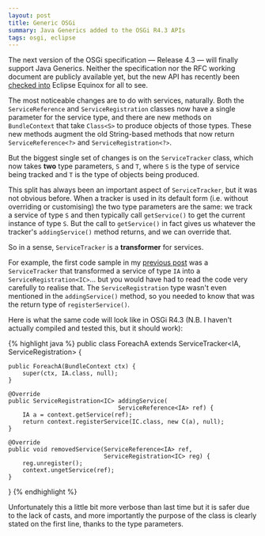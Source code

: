 ```yaml
---
layout: post
title: Generic OSGi
summary: Java Generics added to the OSGi R4.3 APIs
tags: osgi, eclipse
---
```


The next version of the OSGi specification — Release 4.3 — will finally support Java Generics. Neither the specification nor the RFC working document are publicly available yet, but the new API has recently been <a href="https://bugs.eclipse.org/bugs/show_bug.cgi?id=322007">checked into</a> Eclipse Equinox for all to see.

The most noticeable changes are to do with services, naturally. Both the `ServiceReference` and `ServiceRegistration` classes now have a single parameter for the service type, and there are new methods on `BundleContext` that take `Class<S>` to produce objects of those types. These new methods augment the old String-based methods that now return `ServiceReference<?>` and `ServiceRegistration<?>`.

But the biggest single set of changes is on the `ServiceTracker` class, which now takes **two** type parameters, `S` and `T`, where `S` is the type of service being tracked and `T` is the type of objects being produced.

This split has always been an important aspect of `ServiceTracker`, but it was not obvious before. When a tracker is used in its default form (i.e. without overriding or customising) the two type parameters are the same: we track a service of type `S` and then typically call `getService()` to get the current instance of type `S`. But the call to `getService()` in fact gives us whatever the tracker's `addingService()` method returns, and we can override that.

So in a sense, `ServiceTracker` is a **transformer** for services.

For example, the first code sample in my <a href="/2010/08/05/when-servicetrackers-trump-ds.html">previous post</a> was a `ServiceTracker` that transformed a service of type `IA` into a `ServiceRegistration<IC>`... but you would have had to read the code very carefully to realise that. The `ServiceRegistration` type wasn't even mentioned in the `addingService()` method, so you needed to know that was the return type of `registerService()`.

Here is what the same code will look like in OSGi R4.3 (N.B. I haven't actually compiled and tested this, but it should work):

{% highlight java %}
public class ForeachA
             extends ServiceTracker<IA, ServiceRegistration<IC>> {

    public ForeachA(BundleContext ctx) {
        super(ctx, IA.class, null);
    }

    @Override
    public ServiceRegistration<IC> addingService(
	                               ServiceReference<IA> ref) {
        IA a = context.getService(ref);
        return context.registerService(IC.class, new C(a), null);
    }

    @Override
    public void removedService(ServiceReference<IA> ref,
                               ServiceRegistration<IC> reg) {
        reg.unregister();
        context.ungetService(ref);
    }
}
{% endhighlight %}

Unfortunately this a little bit more verbose than last time but it is safer due to the lack of casts, and more importantly the purpose of the class is clearly stated on the first line, thanks to the type parameters.
